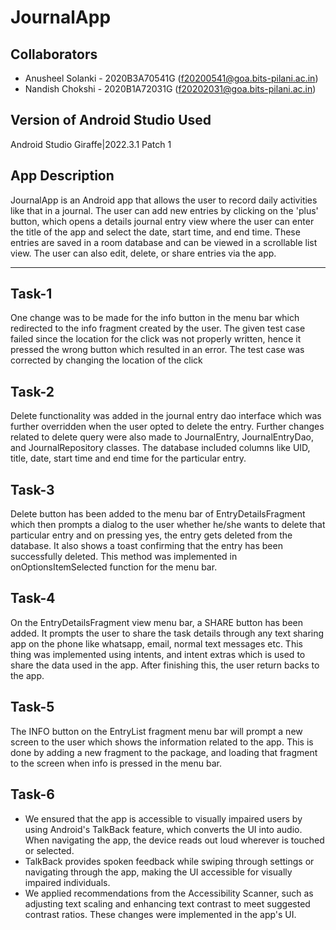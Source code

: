 # JournalApp

## Collaborators
- Anusheel Solanki - 2020B3A70541G (f20200541@goa.bits-pilani.ac.in)
- Nandish Chokshi - 2020B1A72031G (f20202031@goa.bits-pilani.ac.in)

## Version of Android Studio Used
Android Studio Giraffe|2022.3.1 Patch 1

## App Description
JournalApp is an Android app that allows the user to record daily activities like that in a journal. The user can add new entries by clicking on the 'plus' button, which opens a details journal entry view where the user can enter the title of the app and select the date, start time, and end time. These entries are saved in a room database and can be viewed in a scrollable list view. The user can also edit, delete, or share entries via the app.

---
## Task-1
One change was to be made for the info button in the menu bar which redirected to the info fragment created by the user. The given test case failed since the location for the click was not properly written, hence it pressed the wrong button which resulted in an error. The test case was corrected by changing the location of the click

## Task-2
Delete functionality was added in the journal entry dao interface which was further overridden when the user opted to delete the entry. Further changes related to delete query were also made to JournalEntry, JournalEntryDao, and JournalRepository classes. The database included columns like UID, title, date, start time and end time for the particular entry.

## Task-3
Delete button has been added to the menu bar of EntryDetailsFragment which then prompts a dialog to the user whether he/she wants to delete that particular entry and on pressing yes, the entry gets deleted from the database. It also shows a toast confirming that the entry has been successfully deleted. This method was implemented in onOptionsItemSelected function for the menu bar.

## Task-4
On the EntryDetailsFragment view menu bar, a SHARE button has been added. It prompts the user to share the task details through any text sharing app on the phone like whatsapp, email, normal text messages etc. This thing was implemented using intents, and intent extras which is used to share the data used in the app. After finishing this, the user return backs to the app.

## Task-5
The INFO button on the EntryList fragment menu bar will prompt a new screen to the user which shows the information related to the app. This is done by adding a new fragment to the package, and loading that fragment to the screen when info is pressed in the menu bar.

## Task-6
- We ensured that the app is accessible to visually impaired users by using Android's TalkBack feature, which converts the UI into audio. When navigating the app, the device reads out loud wherever is touched or selected.
- TalkBack provides spoken feedback while swiping through settings or navigating through the app, making the UI accessible for visually impaired individuals.
- We applied recommendations from the Accessibility Scanner, such as adjusting text scaling and enhancing text contrast to meet suggested contrast ratios. These changes were implemented in the app's UI.
